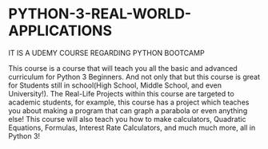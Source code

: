 # PYTHON-3-REAL-WORLD-APPLICATIONS
IT IS A UDEMY COURSE REGARDING PYTHON BOOTCAMP


This course is a course that will teach you all the basic and advanced curriculum for Python 3 Beginners. And not only that but this course is great for Students still in school(High School, Middle School, and even University!). The Real-Life Projects within this course are targeted to academic students, for example, this course has a project which teaches you about making a program that can graph a parabola or even anything else! This course will also teach you how to make calculators, Quadratic Equations, Formulas, Interest Rate Calculators, and much much more, all in Python 3!
